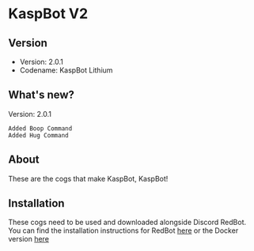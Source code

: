 # KaspBot V2

## Version

 - Version: 2.0.1
 - Codename: KaspBot Lithium

## What's new?

Version: 2.0.1
    
    Added Boop Command
    Added Hug Command
    


## About
These are the cogs that make KaspBot, KaspBot!


## Installation
These cogs need to be used and downloaded alongside Discord RedBot. You can find the installation instructions for RedBot [here](https://github.com/Cog-Creators/Red-DiscordBot) or the Docker version [here](https://github.com/PhasecoreX/docker-red-discordbot)